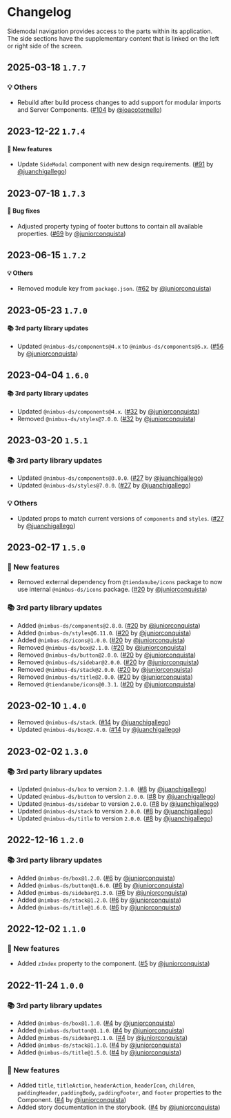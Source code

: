 # Changelog

Sidemodal navigation provides access to the parts within its application. The side sections have the supplementary content that is linked on the left or right side of the screen.

## 2025-03-18 `1.7.7`

### 💡 Others

- Rebuild after build process changes to add support for modular imports and Server Components. ([#104](https://github.com/TiendaNube/nimbus-patterns/pull/104) by [@joacotornello](https://github.com/joacotornello))

## 2023-12-22 `1.7.4`

#### 🎉 New features

- Update `SideModal` component with new design requirements. ([#91](https://github.com/TiendaNube/nimbus-patterns/pull/91) by [@juanchigallego](https://github.com/juanchigallego))

## 2023-07-18 `1.7.3`

#### 🐛 Bug fixes

- Adjusted property typing of footer buttons to contain all available properties. ([#69](https://github.com/TiendaNube/nimbus-patterns/pull/69) by [@juniorconquista](https://github.com/juniorconquista))

## 2023-06-15 `1.7.2`

#### 💡 Others

- Removed module key from `package.json`. ([#62](https://github.com/TiendaNube/nimbus-patterns/pull/62) by [@juniorconquista](https://github.com/juniorconquista))

## 2023-05-23 `1.7.0`

#### 📚 3rd party library updates

- Updated `@nimbus-ds/components@4.x` to `@nimbus-ds/components@5.x`. ([#56](https://github.com/TiendaNube/nimbus-patterns/pull/56) by [@juniorconquista](https://github.com/juniorconquista))

## 2023-04-04 `1.6.0`

#### 📚 3rd party library updates

- Updated `@nimbus-ds/components@4.x`. ([#32](https://github.com/TiendaNube/nimbus-patterns/pull/32) by [@juniorconquista](https://github.com/juniorconquista))
- Removed `@nimbus-ds/styles@7.0.0`. ([#32](https://github.com/TiendaNube/nimbus-patterns/pull/32) by [@juniorconquista](https://github.com/juniorconquista))

## 2023-03-20 `1.5.1`

### 📚 3rd party library updates

- Updated `@nimbus-ds/components@3.0.0`. ([#27](https://github.com/TiendaNube/nimbus-patterns/pull/27) by [@juanchigallego](https://github.com/juanchigallego))
- Updated `@nimbus-ds/styles@7.0.0`. ([#27](https://github.com/TiendaNube/nimbus-patterns/pull/27) by [@juanchigallego](https://github.com/juanchigallego))

### 💡 Others

- Updated props to match current versions of `components` and `styles`. ([#27](https://github.com/TiendaNube/nimbus-patterns/pull/27) by [@juanchigallego](https://github.com/juanchigallego))

## 2023-02-17 `1.5.0`

### 🎉 New features

- Removed external dependency from `@tiendanube/icons` package to now use internal `@nimbus-ds/icons` package. ([#20](https://github.com/TiendaNube/patterns/pull/20) by [@juniorconquista](https://github.com/juniorconquista))

### 📚 3rd party library updates

- Added `@nimbus-ds/components@2.8.0`. ([#20](https://github.com/TiendaNube/nimbus-patterns/pull/20) by [@juniorconquista](https://github.com/juniorconquista))
- Added `@nimbus-ds/styles@6.11.0`. ([#20](https://github.com/TiendaNube/nimbus-patterns/pull/20) by [@juniorconquista](https://github.com/juniorconquista))
- Added `@nimbus-ds/icons@1.0.0`. ([#20](https://github.com/TiendaNube/nimbus-patterns/pull/20) by [@juniorconquista](https://github.com/juniorconquista))
- Removed `@nimbus-ds/box@2.1.0`. ([#20](https://github.com/TiendaNube/nimbus-patterns/pull/20) by [@juniorconquista](https://github.com/juniorconquista))
- Removed `@nimbus-ds/button@2.0.0`. ([#20](https://github.com/TiendaNube/nimbus-patterns/pull/20) by [@juniorconquista](https://github.com/juniorconquista))
- Removed `@nimbus-ds/sidebar@2.0.0`. ([#20](https://github.com/TiendaNube/nimbus-patterns/pull/20) by [@juniorconquista](https://github.com/juniorconquista))
- Removed `@nimbus-ds/stack@2.0.0`. ([#20](https://github.com/TiendaNube/nimbus-patterns/pull/20) by [@juniorconquista](https://github.com/juniorconquista))
- Removed `@nimbus-ds/title@2.0.0`. ([#20](https://github.com/TiendaNube/nimbus-patterns/pull/20) by [@juniorconquista](https://github.com/juniorconquista))
- Removed `@tiendanube/icons@0.3.1`. ([#20](https://github.com/TiendaNube/nimbus-patterns/pull/20) by [@juniorconquista](https://github.com/juniorconquista))

## 2023-02-10 `1.4.0`

- Removed `@nimbus-ds/stack`. ([#14](https://github.com/TiendaNube/nimbus-patterns/pull/14) by [@juanchigallego](https://github.com/juanchigallego))
- Updated `@nimbus-ds/box@2.4.0`. ([#14](https://github.com/TiendaNube/nimbus-patterns/pull/14) by [@juanchigallego](https://github.com/juanchigallego))

## 2023-02-02 `1.3.0`

### 📚 3rd party library updates

- Updated `@nimbus-ds/box` to version `2.1.0`. ([#8](https://github.com/TiendaNube/nimbus-patterns/pull/8) by [@juanchigallego](https://github.com/juanchigallego))
- Updated `@nimbus-ds/button` to version `2.0.0`. ([#8](https://github.com/TiendaNube/nimbus-patterns/pull/8) by [@juanchigallego](https://github.com/juanchigallego))
- Updated `@nimbus-ds/sidebar` to version `2.0.0`. ([#8](https://github.com/TiendaNube/nimbus-patterns/pull/8) by [@juanchigallego](https://github.com/juanchigallego))
- Updated `@nimbus-ds/stack` to version `2.0.0`. ([#8](https://github.com/TiendaNube/nimbus-patterns/pull/8) by [@juanchigallego](https://github.com/juanchigallego))
- Updated `@nimbus-ds/title` to version `2.0.0`. ([#8](https://github.com/TiendaNube/nimbus-patterns/pull/8) by [@juanchigallego](https://github.com/juanchigallego))

## 2022-12-16 `1.2.0`

### 📚 3rd party library updates

- Added `@nimbus-ds/box@1.2.0`. ([#6](https://github.com/TiendaNube/nimbus-patterns/pull/6) by [@juniorconquista](https://github.com/juniorconquista))
- Added `@nimbus-ds/button@1.6.0`. ([#6](https://github.com/TiendaNube/nimbus-patterns/pull/6) by [@juniorconquista](https://github.com/juniorconquista))
- Added `@nimbus-ds/sidebar@1.3.0`. ([#6](https://github.com/TiendaNube/nimbus-patterns/pull/6) by [@juniorconquista](https://github.com/juniorconquista))
- Added `@nimbus-ds/stack@1.2.0`. ([#6](https://github.com/TiendaNube/nimbus-patterns/pull/6) by [@juniorconquista](https://github.com/juniorconquista))
- Added `@nimbus-ds/title@1.6.0`. ([#6](https://github.com/TiendaNube/nimbus-patterns/pull/6) by [@juniorconquista](https://github.com/juniorconquista))

## 2022-12-02 `1.1.0`

### 🎉 New features

- Added `zIndex` property to the component. ([#5](https://github.com/TiendaNube/patterns/pull/5) by [@juniorconquista](https://github.com/juniorconquista))

## 2022-11-24 `1.0.0`

### 📚 3rd party library updates

- Added `@nimbus-ds/box@1.1.0`. ([#4](https://github.com/TiendaNube/nimbus-patterns/pull/4) by [@juniorconquista](https://github.com/juniorconquista))
- Added `@nimbus-ds/button@1.1.0`. ([#4](https://github.com/TiendaNube/nimbus-patterns/pull/4) by [@juniorconquista](https://github.com/juniorconquista))
- Added `@nimbus-ds/sidebar@1.1.0`. ([#4](https://github.com/TiendaNube/nimbus-patterns/pull/4) by [@juniorconquista](https://github.com/juniorconquista))
- Added `@nimbus-ds/stack@1.1.0`. ([#4](https://github.com/TiendaNube/nimbus-patterns/pull/4) by [@juniorconquista](https://github.com/juniorconquista))
- Added `@nimbus-ds/title@1.5.0`. ([#4](https://github.com/TiendaNube/nimbus-patterns/pull/4) by [@juniorconquista](https://github.com/juniorconquista))

### 🎉 New features

- Added `title`, `titleAction`, `headerAction`, `headerIcon`, `children`, `paddingHeader`, `paddingBody`, `paddingFooter`, and `footer` properties to the Component. ([#4](https://github.com/TiendaNube/nimbus-patterns/pull/4) by [@juniorconquista](https://github.com/juniorconquista))
- Added story documentation in the storybook. ([#4](https://github.com/TiendaNube/nimbus-patterns/pull/4) by [@juniorconquista](https://github.com/juniorconquista))
